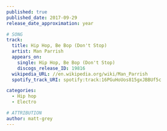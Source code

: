 ```yaml
---
published: true
published_date: 2017-09-29
release_date_approximation: year

# SONG
track:
  title: Hip Hop, Be Bop (Don't Stop)
  artist: Man Parrish
  appears_on:
    single: Hip Hop, Be Bop (Don't Stop)
    discogs_release_ID: 19816
  wikipedia_URL: //en.wikipedia.org/wiki/Man_Parrish
  spotify_track_URI: spotify:track:16PGuHoUos815gxJBBUf5c

categories:
  - Hip hop
  - Electro

# ATTRIBUTION
author: matt-grey
---
```

